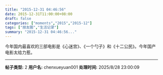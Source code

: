 ```yaml
---
title: "2015-12-31 04:46:56"
date: 2015-12-31T11:00:00+08:00
draft: false
categories: ["moments","2015","2015-12"]
tags: ["朋友圈","生活记录"]
summary: "2015-12-31 04:46:56..."
---
```


今年国内最喜欢的三部电影是《心迷宫》、《一个勺子》和《十二公民》。今年国产电影太给力惹。

---

**帖子类型:** 2
**用户名:** chenxueyuan001
**处理时间:** 2025/8/28 23:00:09